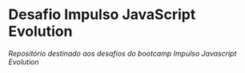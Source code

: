 # Desafio Impulso JavaScript Evolution

_Repositório destinado aos desafios do bootcamp Impulso Javascript Evolution_



